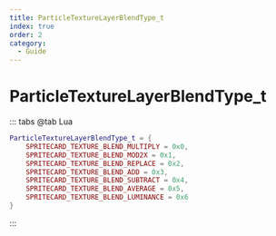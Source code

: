 ```yaml
---
title: ParticleTextureLayerBlendType_t
index: true
order: 2
category:
  - Guide
---
```


# ParticleTextureLayerBlendType_t
::: tabs
@tab Lua
```lua
ParticleTextureLayerBlendType_t = {
    SPRITECARD_TEXTURE_BLEND_MULTIPLY = 0x0,
    SPRITECARD_TEXTURE_BLEND_MOD2X = 0x1,
    SPRITECARD_TEXTURE_BLEND_REPLACE = 0x2,
    SPRITECARD_TEXTURE_BLEND_ADD = 0x3,
    SPRITECARD_TEXTURE_BLEND_SUBTRACT = 0x4,
    SPRITECARD_TEXTURE_BLEND_AVERAGE = 0x5,
    SPRITECARD_TEXTURE_BLEND_LUMINANCE = 0x6
}
```
:::